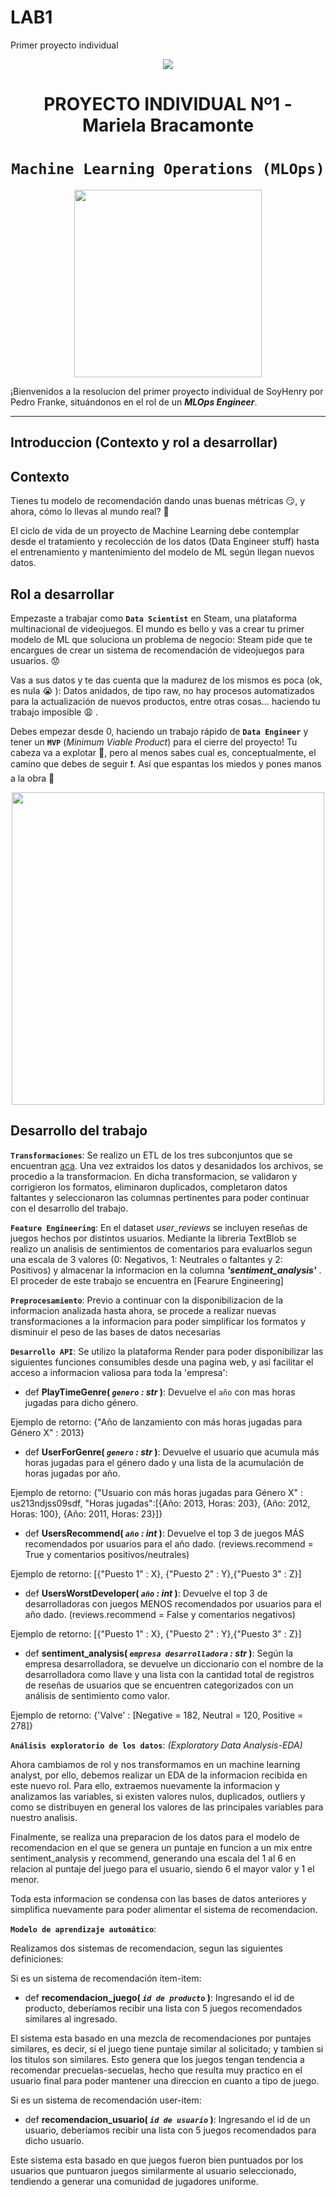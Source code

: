 # LAB1
Primer proyecto individual
<p align=center><img src=https://d31uz8lwfmyn8g.cloudfront.net/Assets/logo-henry-white-lg.png><p>

# <h1 align=center> **PROYECTO INDIVIDUAL Nº1 - Mariela Bracamonte** </h1>

# <h1 align=center>**`Machine Learning Operations (MLOps)`**</h1>

<p align="center">
<img src="https://user-images.githubusercontent.com/67664604/217914153-1eb00e25-ac08-4dfa-aaf8-53c09038f082.png"  height=300>
</p>

¡Bienvenidos a la resolucion del primer proyecto individual de SoyHenry por Pedro Franke, situándonos en el rol de un ***MLOps Engineer***.  

<hr>  

## **Introduccion (Contexto y rol a desarrollar)**

## Contexto

Tienes tu modelo de recomendación dando unas buenas métricas :smirk:, y ahora, cómo lo llevas al mundo real? :eyes:

El ciclo de vida de un proyecto de Machine Learning debe contemplar desde el tratamiento y recolección de los datos (Data Engineer stuff) hasta el entrenamiento y mantenimiento del modelo de ML según llegan nuevos datos.


## Rol a desarrollar

Empezaste a trabajar como **`Data Scientist`** en Steam, una plataforma multinacional de videojuegos. El mundo es bello y vas a crear tu primer modelo de ML que soluciona un problema de negocio: Steam pide que te encargues de crear un sistema de recomendación de videojuegos para usuarios. :worried:

Vas a sus datos y te das cuenta que la madurez de los mismos es poca (ok, es nula :sob: ): Datos anidados, de tipo raw, no hay procesos automatizados para la actualización de nuevos productos, entre otras cosas… haciendo tu trabajo imposible :weary: . 

Debes empezar desde 0, haciendo un trabajo rápido de **`Data Engineer`** y tener un **`MVP`** (_Minimum Viable Product_) para el cierre del proyecto! Tu cabeza va a explotar 🤯, pero al menos sabes cual es, conceptualmente, el camino que debes de seguir :exclamation:. Así que espantas los miedos y pones manos a la obra :muscle:

<p align="center">
<img src="https://github.com/HX-PRomero/PI_ML_OPS/raw/main/src/DiagramaConceptualDelFlujoDeProcesos.png"  height=500>
</p>


## **Desarrollo del trabajo**

**`Transformaciones`**:  Se realizo un ETL de los tres subconjuntos que se encuentran [aca](https://github.com/mariebraca21/LAB1). Una vez extraidos los datos y desanidados los archivos, se procedio a la transformacion. En dicha transformacion, se validaron y corrigieron los formatos, eliminaron duplicados, completaron datos faltantes y seleccionaron las columnas pertinentes para poder continuar con el desarrollo del trabajo.

**`Feature Engineering`**:  En el dataset *user_reviews* se incluyen reseñas de juegos hechos por distintos usuarios. Mediante la libreria TextBlob se realizo un analisis de sentimientos de comentarios para evaluarlos segun una escala de 3 valores (0: Negativos, 1: Neutrales o faltantes y 2: Positivos) y almacenar la informacion en la columna ***'sentiment_analysis'*** .<br> El proceder de este trabajo se encuentra en [Fearure Engineering]

**`Preprocesamiento`**:  Previo a continuar con la disponibilizacion de la informacion analizada hasta ahora, se procede a realizar nuevas transformaciones a la informacion para poder simplificar los formatos y disminuir el peso de las bases de datos necesarias 

**`Desarrollo API`**:  Se utilizo la plataforma Render para poder disponibilizar las siguientes funciones consumibles desde una pagina web, y asi facilitar el acceso a informacion valiosa para toda la 'empresa':

+ def **PlayTimeGenre( *`genero` : str* )**: Devuelve el `año` con mas horas jugadas para dicho género.
  
Ejemplo de retorno: {"Año de lanzamiento con más horas jugadas para Género X" : 2013}

+ def **UserForGenre( *`genero` : str* )**: Devuelve el usuario que acumula más horas jugadas para el género dado y una lista de la acumulación de horas jugadas por año.

Ejemplo de retorno: {"Usuario con más horas jugadas para Género X" : us213ndjss09sdf,
			     "Horas jugadas":[{Año: 2013, Horas: 203}, {Año: 2012, Horas: 100}, {Año: 2011, Horas: 23}]}

+ def **UsersRecommend( *`año` : int* )**: Devuelve el top 3 de juegos MÁS recomendados por usuarios para el año dado. (reviews.recommend = True y comentarios positivos/neutrales)
  
Ejemplo de retorno: [{"Puesto 1" : X}, {"Puesto 2" : Y},{"Puesto 3" : Z}]

+ def **UsersWorstDeveloper( *`año` : int* )**: Devuelve el top 3 de desarrolladoras con juegos MENOS recomendados por usuarios para el año dado. (reviews.recommend = False y comentarios negativos)
  
Ejemplo de retorno: [{"Puesto 1" : X}, {"Puesto 2" : Y},{"Puesto 3" : Z}]

+ def **sentiment_analysis( *`empresa desarrolladora` : str* )**: Según la empresa desarrolladora, se devuelve un diccionario con el nombre de la desarrolladora como llave y una lista con la cantidad total de registros de reseñas de usuarios que se encuentren categorizados con un análisis de sentimiento como valor. 

Ejemplo de retorno: {'Valve' : [Negative = 182, Neutral = 120, Positive = 278]}




**`Análisis exploratorio de los datos`**: _(Exploratory Data Analysis-EDA)_

Ahora cambiamos de rol y nos transformamos en un machine learning analyst, por ello, debemos realizar un EDA de la informacion recibida en este nuevo rol.
Para ello, extraemos nuevamente la informacion y analizamos las variables, si existen valores nulos, duplicados, outliers y como se distribuyen en general los valores de las principales variables para nuestro analisis.

Finalmente, se realiza una preparacion de los datos para el modelo de recomendacion en el que se genera un puntaje en funcion a un mix entre sentiment_analysis y recommend, generando una escala del 1 al 6 en relacion al puntaje del juego para el usuario, siendo 6 el mayor valor y 1 el menor.

Toda esta informacion se condensa con las bases de datos anteriores y simplifica nuevamente para poder alimentar el sistema de recomendacion.



**`Modelo de aprendizaje automático`**: 

Realizamos dos sistemas de recomendacion, segun las siguientes definiciones:

Si es un sistema de recomendación item-item:
+ def **recomendacion_juego( *`id de producto`* )**:
    Ingresando el id de producto, deberíamos recibir una lista con 5 juegos recomendados similares al ingresado.

El sistema esta basado en una mezcla de recomendaciones por puntajes similares, es decir, si el juego tiene puntaje similar al solicitado; y tambien si los titulos son similares. Esto genera que los juegos tengan tendencia a recomendar precuelas-secuelas, hecho que resulta muy practico en el usuario final para poder mantener una direccion en cuanto a tipo de juego.

Si es un sistema de recomendación user-item:
+ def **recomendacion_usuario( *`id de usuario`* )**:
    Ingresando el id de un usuario, deberíamos recibir una lista con 5 juegos recomendados para dicho usuario.

Este sistema esta basado en que juegos fueron bien puntuados por los usuarios que puntuaron juegos similarmente al usuario seleccionado, tendiendo a generar una comunidad de jugadores uniforme.

